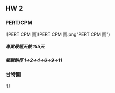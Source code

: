 ## HW 2
### PERT/CPM

![PERT CPM 圖](PERT CPM 圖.png"PERT CPM 圖")
##### 專案最短天數 155天
##### 關鍵路徑 1→2→4→6→9→11

### 甘特圖
![]
